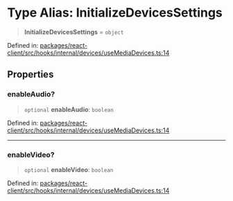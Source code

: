 # Type Alias: InitializeDevicesSettings

> **InitializeDevicesSettings** = `object`

Defined in: [packages/react-client/src/hooks/internal/devices/useMediaDevices.ts:14](https://github.com/fishjam-cloud/web-client-sdk/blob/00cc23b021c6e87a4a0f647ceccc9acb897b5a38/packages/react-client/src/hooks/internal/devices/useMediaDevices.ts#L14)

## Properties

### enableAudio?

> `optional` **enableAudio**: `boolean`

Defined in: [packages/react-client/src/hooks/internal/devices/useMediaDevices.ts:14](https://github.com/fishjam-cloud/web-client-sdk/blob/00cc23b021c6e87a4a0f647ceccc9acb897b5a38/packages/react-client/src/hooks/internal/devices/useMediaDevices.ts#L14)

***

### enableVideo?

> `optional` **enableVideo**: `boolean`

Defined in: [packages/react-client/src/hooks/internal/devices/useMediaDevices.ts:14](https://github.com/fishjam-cloud/web-client-sdk/blob/00cc23b021c6e87a4a0f647ceccc9acb897b5a38/packages/react-client/src/hooks/internal/devices/useMediaDevices.ts#L14)
